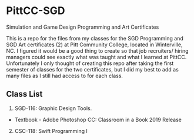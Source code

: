# PittCC-SGD
Simulation and Game Design Programming and Art Certificates

This is a repo for the files from my classes for the SGD Programming and SGD Art certificates (2) at Pitt Community College, located in Winterville, NC. I figured it would be a good thing to create so that job recruiters/ hiring managers could see exactly what was taught and what I learned at PittCC. Unfortunately I only thought of creating this repo after taking the first semester of classes for the two certificates, but I did my best to add as many files as I still had access to for each class.

## Class List

1. SGD-116: Graphic Design Tools. 
  * Textbook - Adobe Photoshop CC: Classroom in a Book 2019 Release
2. CSC-118: Swift Programming I
